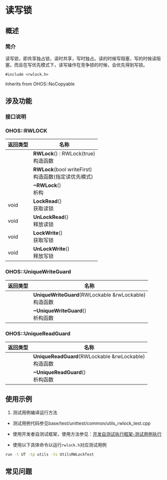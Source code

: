# 读写锁

## 概述

### 简介

读写锁，即共享独占锁，读时共享，写时独占。读的时候写阻塞，写的时候读阻塞。而且在写优先模式下，读写操作在竞争锁的时候，会优先得到写锁。

`#include <rwlock.h>`

Inherits from OHOS::NoCopyable

## 涉及功能

### 接口说明

### OHOS::RWLOCK

| 返回类型 | 名称                                                     |
| -------- | -------------------------------------------------------- |
|          | **RWLock**() : RWLock(true)<br>构造函数                  |
|          | **RWLock**(bool writeFirst)<br/>构造函数(指定读优先模式) |
|          | **~RWLock**()<br/>析构                                   |
| void     | **LockRead**()<br/>获取读锁                             |
| void     | **UnLockRead**()<br/>释放读锁                           |
| void     | **LockWrite**()<br/>获取写锁                            |
| void     | **UnLockWrite**()<br/>释放写锁                          |

### OHOS::UniqueWriteGuard

| 返回类型 | 名称                                                      |
| -------- | --------------------------------------------------------- |
|          | **UniqueWriteGuard**(RWLockable &rwLockable)<br/>构造函数 |
|          | **~UniqueWriteGuard**()<br/>析构函数                      |

### OHOS::UniqueReadGuard

| 返回类型 | 名称                                                     |
| -------- | -------------------------------------------------------- |
|          | **UniqueReadGuard**(RWLockable &rwLockable)<br/>构造函数 |
|          | **~UniqueReadGuard**()<br/>析构函数                      |

## 使用示例


1. 测试用例编译运行方法

- 测试用例代码参见base/test/unittest/common/utils_rwlock_test.cpp

- 使用开发者自测试框架，使用方法参见：[开发自测试执行框架-测试用例执行](https://gitee.com/openharmony/testfwk_developer_test#%E6%B5%8B%E8%AF%95%E7%94%A8%E4%BE%8B%E6%89%A7%E8%A1%8C)

- 使用以下具体命令以运行`rwlock.h`对应测试用例
```bash
run -t UT -tp utils -ts UtilsRWLockTest
```

## 常见问题
